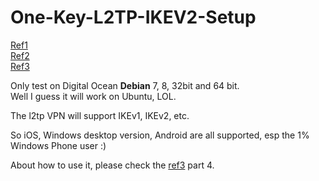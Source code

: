 # One-Key-L2TP-IKEV2-Setup

[Ref1]  
[Ref2]  
[Ref3]  


Only test on Digital Ocean **Debian** 7, 8, 32bit and 64 bit.  
Well I guess it will work on Ubuntu, LOL.

The l2tp VPN will support IKEv1, IKEv2, etc.

So iOS, Windows desktop version, Android are all supported, esp the 1% Windows Phone user :)

About how to use it, please check the [ref3] part 4.

[ref1]: https://hjc.im/shi-yong-strongswanda-jian-ipsecikev2-vpn/
[ref2]: http://quericy.me/blog/512
[ref3]: http://coffeecat.info/?p=151